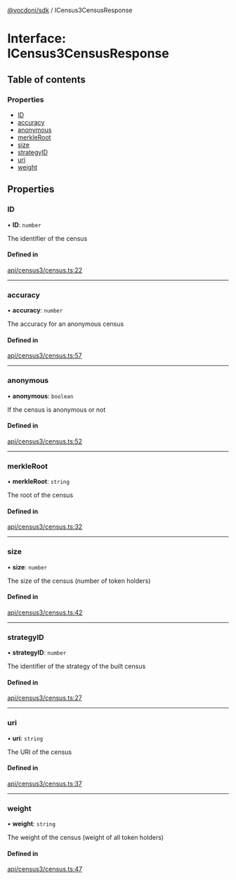 [@vocdoni/sdk](/sdk) / ICensus3CensusResponse

# Interface: ICensus3CensusResponse

## Table of contents

### Properties

- [ID](ICensus3CensusResponse#id)
- [accuracy](ICensus3CensusResponse#accuracy)
- [anonymous](ICensus3CensusResponse#anonymous)
- [merkleRoot](ICensus3CensusResponse#merkleroot)
- [size](ICensus3CensusResponse#size)
- [strategyID](ICensus3CensusResponse#strategyid)
- [uri](ICensus3CensusResponse#uri)
- [weight](ICensus3CensusResponse#weight)

## Properties

### ID

• **ID**: `number`

The identifier of the census

#### Defined in

[api/census3/census.ts:22](https://github.com/vocdoni/vocdoni-sdk/blob/ee6390524b82e6ef535da03c0e3bb826e450e622/src/api/census3/census.ts#L22)

___

### accuracy

• **accuracy**: `number`

The accuracy for an anonymous census

#### Defined in

[api/census3/census.ts:57](https://github.com/vocdoni/vocdoni-sdk/blob/ee6390524b82e6ef535da03c0e3bb826e450e622/src/api/census3/census.ts#L57)

___

### anonymous

• **anonymous**: `boolean`

If the census is anonymous or not

#### Defined in

[api/census3/census.ts:52](https://github.com/vocdoni/vocdoni-sdk/blob/ee6390524b82e6ef535da03c0e3bb826e450e622/src/api/census3/census.ts#L52)

___

### merkleRoot

• **merkleRoot**: `string`

The root of the census

#### Defined in

[api/census3/census.ts:32](https://github.com/vocdoni/vocdoni-sdk/blob/ee6390524b82e6ef535da03c0e3bb826e450e622/src/api/census3/census.ts#L32)

___

### size

• **size**: `number`

The size of the census (number of token holders)

#### Defined in

[api/census3/census.ts:42](https://github.com/vocdoni/vocdoni-sdk/blob/ee6390524b82e6ef535da03c0e3bb826e450e622/src/api/census3/census.ts#L42)

___

### strategyID

• **strategyID**: `number`

The identifier of the strategy of the built census

#### Defined in

[api/census3/census.ts:27](https://github.com/vocdoni/vocdoni-sdk/blob/ee6390524b82e6ef535da03c0e3bb826e450e622/src/api/census3/census.ts#L27)

___

### uri

• **uri**: `string`

The URI of the census

#### Defined in

[api/census3/census.ts:37](https://github.com/vocdoni/vocdoni-sdk/blob/ee6390524b82e6ef535da03c0e3bb826e450e622/src/api/census3/census.ts#L37)

___

### weight

• **weight**: `string`

The weight of the census (weight of all token holders)

#### Defined in

[api/census3/census.ts:47](https://github.com/vocdoni/vocdoni-sdk/blob/ee6390524b82e6ef535da03c0e3bb826e450e622/src/api/census3/census.ts#L47)
